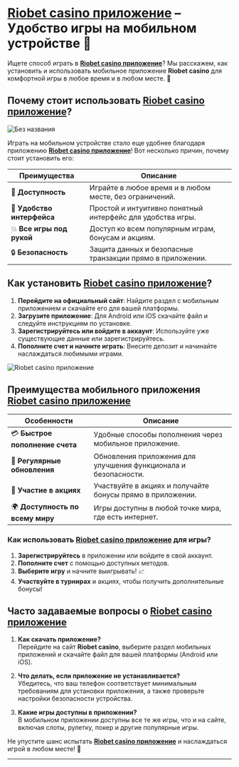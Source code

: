 # [Riobet casino приложение](https://brandplay.link/dtx89f2L) – Удобство игры на мобильном устройстве 📱

Ищете способ играть в **[Riobet casino приложение](https://brandplay.link/dtx89f2L)**? Мы расскажем, как установить и использовать мобильное приложение **Riobet casino** для комфортной игры в любое время и в любом месте. 🌟

## Почему стоит использовать **[Riobet casino приложение](https://brandplay.link/dtx89f2L)**?
![Без названия](https://github.com/user-attachments/assets/cc6f3607-bd6d-4d24-b780-b796896131f0)

Играть на мобильном устройстве стало еще удобнее благодаря приложению **[Riobet casino приложение](https://brandplay.link/dtx89f2L)**! Вот несколько причин, почему стоит установить его:

| Преимущества          | Описание                                                   |  
|-----------------------|------------------------------------------------------------|  
| 📱 **Доступность**     | Играйте в любое время и в любом месте, без ограничений.    |  
| 🎰 **Удобство интерфейса**  | Простой и интуитивно понятный интерфейс для удобства игры. |  
| 💥 **Все игры под рукой** | Доступ ко всем популярным играм, бонусам и акциям.        |  
| 🔒 **Безопасность**    | Защита данных и безопасные транзакции прямо в приложении.  |

## Как установить **[Riobet casino приложение](https://brandplay.link/dtx89f2L)**?

1. **Перейдите на официальный сайт**: Найдите раздел с мобильным приложением и скачайте его для вашей платформы.
2. **Загрузите приложение**: Для Android или iOS скачайте файл и следуйте инструкциям по установке.
3. **Зарегистрируйтесь или войдите в аккаунт**: Используйте уже существующие данные или зарегистрируйтесь.
4. **Пополните счет и начните играть**: Внесите депозит и начинайте наслаждаться любимыми играми.

![Riobet casino приложение](https://www.bragazeta.ru/wp-content/uploads/2023/06/riobet1.webp)

## Преимущества мобильного приложения **[Riobet casino приложение](https://brandplay.link/dtx89f2L)**

| Особенности              | Описание                                                  |  
|--------------------------|-----------------------------------------------------------|  
| 💳 **Быстрое пополнение счета** | Удобные способы пополнения через мобильное приложение.     |  
| 🔄 **Регулярные обновления** | Обновления приложения для улучшения функционала и безопасности. |  
| 🏅 **Участие в акциях**  | Участвуйте в акциях и получайте бонусы прямо в приложении. |  
| 🌍 **Доступность по всему миру** | Игры доступны в любой точке мира, где есть интернет.     |

### Как использовать **[Riobet casino приложение](https://brandplay.link/dtx89f2L)** для игры?

1. **Зарегистрируйтесь** в приложении или войдите в свой аккаунт.
2. **Пополните счет** с помощью доступных методов.
3. **Выберите игру** и начните выигрывать! 📈
4. **Участвуйте в турнирах** и акциях, чтобы получить дополнительные бонусы!

## Часто задаваемые вопросы о **[Riobet casino приложение](https://brandplay.link/dtx89f2L)**

1. **Как скачать приложение?**  
   Перейдите на сайт **Riobet casino**, выберите раздел мобильных приложений и скачайте файл для вашей платформы (Android или iOS).
   
2. **Что делать, если приложение не устанавливается?**  
   Убедитесь, что ваш телефон соответствует минимальным требованиям для установки приложения, а также проверьте настройки безопасности устройства.

3. **Какие игры доступны в приложении?**  
   В мобильном приложении доступны все те же игры, что и на сайте, включая слоты, рулетку, покер и другие популярные игры.

Не упустите шанс испытать **[Riobet casino приложение](https://brandplay.link/dtx89f2L)** и наслаждаться игрой в любом месте! 📲

---

